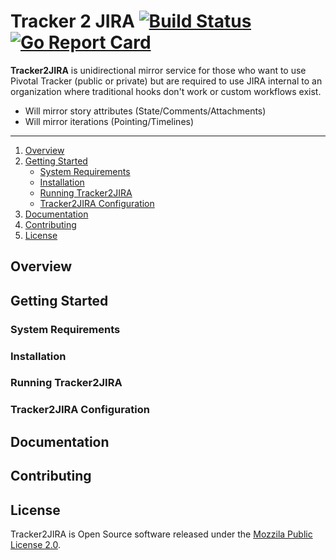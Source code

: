 <!--
This Source Code Form is subject to the terms of the Mozilla Public
License, v. 2.0. If a copy of the MPL was not distributed with this file,
You can obtain one at http://mozilla.org/MPL/2.0/.

Copyright (c) 2017, MPL James R. King james.r.king4[at]gmail.com
-->

# **Tracker 2 JIRA** [![Build Status](https://travis-ci.org/king-jam/tracker2jira.svg?branch=master)](https://travis-ci.org/king-jam/tracker2jira)  [![Go Report Card](https://goreportcard.com/badge/github.com/king-jam/tracker2jira)](https://goreportcard.com/report/github.com/king-jam/tracker2jira)

**Tracker2JIRA** is  unidirectional mirror service for those who want to use Pivotal Tracker (public or private) but are required to use JIRA internal to an organization where traditional hooks don't work or custom workflows exist.

* Will mirror story attributes (State/Comments/Attachments)
* Will mirror iterations (Pointing/Timelines)

----

1. [Overview](#overview)
2. [Getting Started](#getting-started)
   * [System Requirements](#system-requirements)
   * [Installation](#installation)
   * [Running Tracker2JIRA](#running-t2j)
   * [Tracker2JIRA Configuration](#t2j-config)
3. [Documentation](#documentation)
4. [Contributing](#contributing)
5. [License](#license)

## Overview

## Getting Started

### System Requirements

### Installation

### Running Tracker2JIRA

### Tracker2JIRA Configuration

## Documentation

## Contributing

## License
Tracker2JIRA is Open Source software released under the [Mozzila Public License 2.0](LICENSE).
